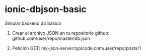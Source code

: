 # ionic-dbjson-basic
Simular backend db básico

1. Crear el archivo JSON en tu repositorio github: github.com/user/repo/master/db.json

2. Petición GET: my-json-server.typicode.com/user/repo/posts/1
